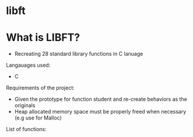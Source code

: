 # libft
# What is LIBFT?
- Recreating 28 standard library functions in C lanuage

Langauages used:
 - C
 
 Requirements of the project:
 - Given the prototype for function student and re-create behaviors as the originals
 - Heap allocated memory space must be properly freed when necessary (e.g use for Malloc)
 
 
 
List of functions:

